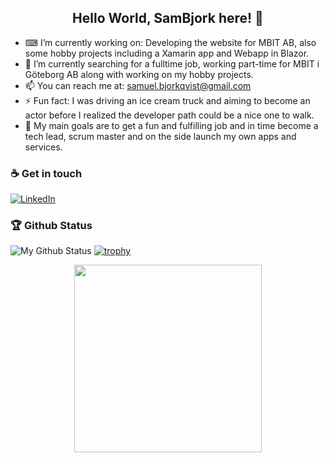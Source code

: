 <h2 align="center"> Hello World, SamBjork here! 👋 </h2>

- ⌨ I’m currently working on: Developing the website for MBIT AB, also some hobby projects including a Xamarin app and Webapp in Blazor.
- 🌱 I’m currently searching for a fulltime job, working part-time for MBIT i Göteborg AB along with working on my hobby projects.
- 📫 You can reach me at: samuel.bjorkqvist@gmail.com
- ⚡ Fun fact: I was driving an ice cream truck and aiming to become an actor before I realized the developer path could be a nice one to walk.
- 🥅 My main goals are to get a fun and fulfilling job and in time become a tech lead, scrum master and on the side launch my own apps and services. 

### ☕ Get in touch
[![LinkedIn](https://img.shields.io/badge/LinkedIn-blue?style=flat&logo=linkedin&labelColor=blue)](https://www.linkedin.com/in/samuel-b-954622a9/)

### 🏆 Github Status
![My Github Status](https://github-readme-stats.vercel.app/api?username=sambjork&show_icons=true&hide_border=true)
[![trophy](https://github-profile-trophy.vercel.app/?username=sambjork)](https://github.com/sambjork/github-profile-trophy)

<p align="center">
  <img width="300" src="https://media.giphy.com/media/ZVik7pBtu9dNS/giphy.gif">
</p>


